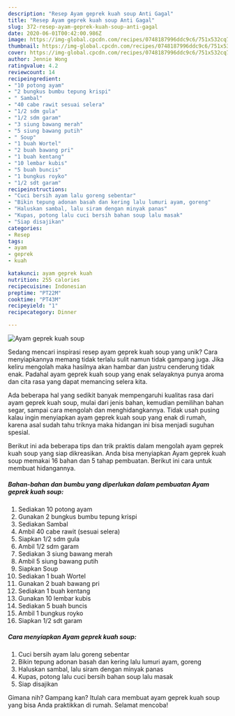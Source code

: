 ```yaml
---
description: "Resep Ayam geprek kuah soup Anti Gagal"
title: "Resep Ayam geprek kuah soup Anti Gagal"
slug: 372-resep-ayam-geprek-kuah-soup-anti-gagal
date: 2020-06-01T00:42:00.986Z
image: https://img-global.cpcdn.com/recipes/0748187996ddc9c6/751x532cq70/ayam-geprek-kuah-soup-foto-resep-utama.jpg
thumbnail: https://img-global.cpcdn.com/recipes/0748187996ddc9c6/751x532cq70/ayam-geprek-kuah-soup-foto-resep-utama.jpg
cover: https://img-global.cpcdn.com/recipes/0748187996ddc9c6/751x532cq70/ayam-geprek-kuah-soup-foto-resep-utama.jpg
author: Jennie Wong
ratingvalue: 4.2
reviewcount: 14
recipeingredient:
- "10 potong ayam"
- "2 bungkus bumbu tepung krispi"
- " Sambal"
- "40 cabe rawit sesuai selera"
- "1/2 sdm gula"
- "1/2 sdm garam"
- "3 siung bawang merah"
- "5 siung bawang putih"
- " Soup"
- "1 buah Wortel"
- "2 buah bawang pri"
- "1 buah kentang"
- "10 lembar kubis"
- "5 buah buncis"
- "1 bungkus royko"
- "1/2 sdt garam"
recipeinstructions:
- "Cuci bersih ayam lalu goreng sebentar"
- "Bikin tepung adonan basah dan kering lalu lumuri ayam, goreng"
- "Haluskan sambal, lalu siram dengan minyak panas"
- "Kupas, potong lalu cuci bersih bahan soup lalu masak"
- "Siap disajikan"
categories:
- Resep
tags:
- ayam
- geprek
- kuah

katakunci: ayam geprek kuah 
nutrition: 255 calories
recipecuisine: Indonesian
preptime: "PT22M"
cooktime: "PT43M"
recipeyield: "1"
recipecategory: Dinner

---
```



![Ayam geprek kuah soup](https://img-global.cpcdn.com/recipes/0748187996ddc9c6/751x532cq70/ayam-geprek-kuah-soup-foto-resep-utama.jpg)

Sedang mencari inspirasi resep ayam geprek kuah soup yang unik? Cara menyiapkannya memang tidak terlalu sulit namun tidak gampang juga. Jika keliru mengolah maka hasilnya akan hambar dan justru cenderung tidak enak. Padahal ayam geprek kuah soup yang enak selayaknya punya aroma dan cita rasa yang dapat memancing selera kita.

Ada beberapa hal yang sedikit banyak mempengaruhi kualitas rasa dari ayam geprek kuah soup, mulai dari jenis bahan, kemudian pemilihan bahan segar, sampai cara mengolah dan menghidangkannya. Tidak usah pusing kalau ingin menyiapkan ayam geprek kuah soup yang enak di rumah, karena asal sudah tahu triknya maka hidangan ini bisa menjadi suguhan spesial.




Berikut ini ada beberapa tips dan trik praktis dalam mengolah ayam geprek kuah soup yang siap dikreasikan. Anda bisa menyiapkan Ayam geprek kuah soup memakai 16 bahan dan 5 tahap pembuatan. Berikut ini cara untuk membuat hidangannya.

<!--inarticleads1-->

##### Bahan-bahan dan bumbu yang diperlukan dalam pembuatan Ayam geprek kuah soup:

1. Sediakan 10 potong ayam
1. Gunakan 2 bungkus bumbu tepung krispi
1. Sediakan  Sambal
1. Ambil 40 cabe rawit (sesuai selera)
1. Siapkan 1/2 sdm gula
1. Ambil 1/2 sdm garam
1. Sediakan 3 siung bawang merah
1. Ambil 5 siung bawang putih
1. Siapkan  Soup
1. Sediakan 1 buah Wortel
1. Gunakan 2 buah bawang pri
1. Sediakan 1 buah kentang
1. Gunakan 10 lembar kubis
1. Sediakan 5 buah buncis
1. Ambil 1 bungkus royko
1. Siapkan 1/2 sdt garam




<!--inarticleads2-->

##### Cara menyiapkan Ayam geprek kuah soup:

1. Cuci bersih ayam lalu goreng sebentar
1. Bikin tepung adonan basah dan kering lalu lumuri ayam, goreng
1. Haluskan sambal, lalu siram dengan minyak panas
1. Kupas, potong lalu cuci bersih bahan soup lalu masak
1. Siap disajikan




Gimana nih? Gampang kan? Itulah cara membuat ayam geprek kuah soup yang bisa Anda praktikkan di rumah. Selamat mencoba!
